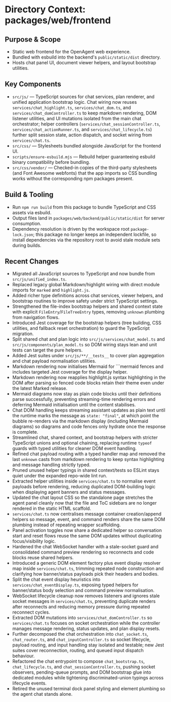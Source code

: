 # Directory Context: packages/web/frontend

## Purpose & Scope

- Static web frontend for the OpenAgent web experience.
- Bundled with esbuild into the backend's `public/static/dist` directory.
- Hosts chat panel UI, document viewer helpers, and layout bootstrap utilities.

## Key Components

- `src/js/` — TypeScript sources for chat services, plan renderer, and unified application bootstrap logic. Chat wiring now reuses `services/chat_highlight.ts`, `services/chat_dom.ts`, and `services/chat_domController.ts` to keep markdown rendering, DOM listener utilities, and UI mutations isolated from the main chat orchestrator; helper controllers (`services/chat_sessionController.ts`, `services/chat_actionRunner.ts`, and `services/chat_lifecycle.ts`) further split session state, action dispatch, and socket wiring from `services/chat.ts`.
- `src/css/` — Stylesheets bundled alongside JavaScript for the frontend UI.
- `scripts/ensure-esbuild.mjs` — Rebuild helper guaranteeing esbuild binary compatibility before bundling.
- `src/css/vendor/` — Checked-in copies of the third-party stylesheets (and Font Awesome webfonts) that the app imports so CSS bundling works without the corresponding npm packages present.

## Build & Tooling

- Run `npm run build` from this package to bundle TypeScript and CSS assets via esbuild.
- Output files land in `packages/web/backend/public/static/dist` for server consumption.
- Dependency resolution is driven by the workspace root `package-lock.json`; this package no longer keeps an independent lockfile,
  so install dependencies via the repository root to avoid stale module sets during builds.

## Recent Changes

- Migrated all JavaScript sources to TypeScript and now bundle from `src/js/unified_index.ts`.
- Replaced legacy global Markdown/highlight wiring with direct module imports for `marked` and `highlight.js`.
- Added richer type definitions across chat services, viewer helpers, and bootstrap routines to improve safety under strict TypeScript settings.
- Strengthened the file-index bootstrap helpers and shared context state with explicit `FileEntry`/`FileTreeEntry` types, removing `unknown` plumbing from navigation flows.
- Introduced Jest coverage for the bootstrap helpers (tree building, CSS utilities, and fallback reset orchestration) to guard the TypeScript migration.
- Split shared chat and plan logic into `src/js/services/chat_model.ts` and `src/js/components/plan_model.ts` so DOM wiring stays lean and unit tests can target the pure helpers.
- Added Jest suites under `src/js/**/__tests__` to cover plan aggregation and chat payload normalisation utilities.
- Markdown rendering now initialises Mermaid for ```mermaid fences and includes targeted Jest coverage for the display helper.
- Markdown rendering now reapplies highlight.js syntax highlighting in the DOM after parsing so fenced code blocks retain their
  theme even under the latest Marked release.
- Mermaid diagrams now stay as plain code blocks until their definitions parse successfully, preventing streaming-time rendering errors and deferring Mermaid initialisation until the content stabilises.
- Chat DOM handling keeps streaming assistant updates as plain text until the runtime marks the message as `state: "final"`, at which point the bubble re-renders via the markdown display (including Mermaid diagrams) so diagrams and code fences only hydrate once the response is complete.
- Streamlined chat, shared context, and bootstrap helpers with stricter TypeScript unions and optional chaining, replacing runtime `typeof` guards with typed utilities for cleaner DOM event handling.
- Refined chat payload routing with a typed handler map and removed the last `unknown` casts from markdown rendering to keep syntax highlighting and message handling strictly typed.
- Pruned unused helper typings in shared context/tests so ESLint stays quiet under the expanded repo-wide lint run.
- Extracted helper utilities inside `services/chat.ts` to normalise event payloads before rendering, reducing duplicated DOM-building logic when displaying agent banners and status messages.
- Updated the chat layout CSS so the standalone page stretches the agent panel cleanly now that the file and ToC sidebars are no longer rendered in the static HTML scaffold.
- `services/chat.ts` now centralises message container creation/append helpers so message, event, and command renders share the same DOM plumbing instead of repeating wrapper scaffolding.
- Panel activation toggles now share a dedicated helper so conversation start and reset flows reuse the same DOM updates without duplicating focus/visibility logic.
- Hardened the chat WebSocket handler with a stale-socket guard and consolidated command preview rendering so reconnects and code blocks reuse shared helpers.
- Introduced a generic DOM element factory plus event display resolver map inside `services/chat.ts`, trimming repeated node construction and clarifying how banner/status payloads pick their headers and bodies.
- Split the chat event display heuristics into `services/chat_eventDisplay.ts`, exposing typed helpers for banner/status body selection and command preview normalisation.
- WebSocket lifecycle cleanup now removes listeners and ignores stale socket messages in `services/chat.ts`, preventing duplicate renders after reconnects and reducing memory pressure during repeated reconnect cycles.
- Extracted DOM mutations into `services/chat_domController.ts` so `services/chat.ts` focuses on socket orchestration while the controller manages message rendering, status updates, and plan display resets.
- Further decomposed the chat orchestration into `chat_socket.ts`, `chat_router.ts`, and `chat_inputController.ts` so socket lifecycle, payload routing, and input handling stay isolated and testable; new Jest suites cover reconnection, routing, and queued input dispatch behaviour.
- Refactored the chat entrypoint to compose `chat_bootstrap.ts`, `chat_lifecycle.ts`, and `chat_sessionController.ts`, pushing socket observers, pending-queue prompts, and DOM bootstrap glue into dedicated modules while tightening discriminated-union typings across lifecycle events.
- Retired the unused terminal dock panel styling and element plumbing so the agent chat stands alone.
